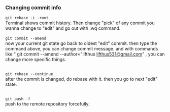 ### Changing commit info ###

```git rebase -i -root```
<br>
Terminal shows commit history. Then change "pick" of any commit you wanna change to "edit" and go out with :wq command.
<br><br>
```git commit --amend```
<br>
now your current git state go back to oldest "edit" commit. then type the command above, you can change commit message.
and with commands like " git commit --amend --author="lifthus <lifthus531@gmail.com>" , you can change more specific things.
<br><br>

```git rebase --continue```
<br>
after the commit is changed, do rebase with it. then you go to next "edit" state.
<br><br>

```git push -f```
<br>
push to the remote repository forcefully.
<br><br>
